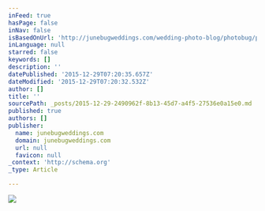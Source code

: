 ```yaml
---
inFeed: true
hasPage: false
inNav: false
isBasedOnUrl: 'http://junebugweddings.com/wedding-photo-blog/photobug/photographer-spotlight-top-wedding-photographer-julia-woods-of-jeffrey-and-julia-woods-photographers-chicago-il/'
inLanguage: null
starred: false
keywords: []
description: ''
datePublished: '2015-12-29T07:20:35.657Z'
dateModified: '2015-12-29T07:20:32.532Z'
author: []
title: ''
sourcePath: _posts/2015-12-29-2490962f-8b13-45d7-a4f5-27536e0a15e0.md
published: true
authors: []
publisher:
  name: junebugweddings.com
  domain: junebugweddings.com
  url: null
  favicon: null
_context: 'http://schema.org'
_type: Article

---
```

![](https://s3-us-west-2.amazonaws.com/the-grid-img/p/1741e871e91f56b7abf5d48a50222744fd91fcc6.jpg)